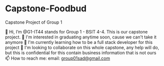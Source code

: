# Capstone-Foodbud
Capstone Project of Group 1

👋 Hi, I’m @G1-IT44 stands for Group 1 - BSIT 4-4. This is our capstone project.
👀 I'm interested in graduating anytime soon, cause we can't take it anymore
🌱 I'm currently learning how to be a full stack developer for this project
💞️ I'm looking to collaborate on this whole capstone, any help will do, but this is confidential for this contain business information that is not ours
📫 How to reach me:
email: group01sad@gmail.com
